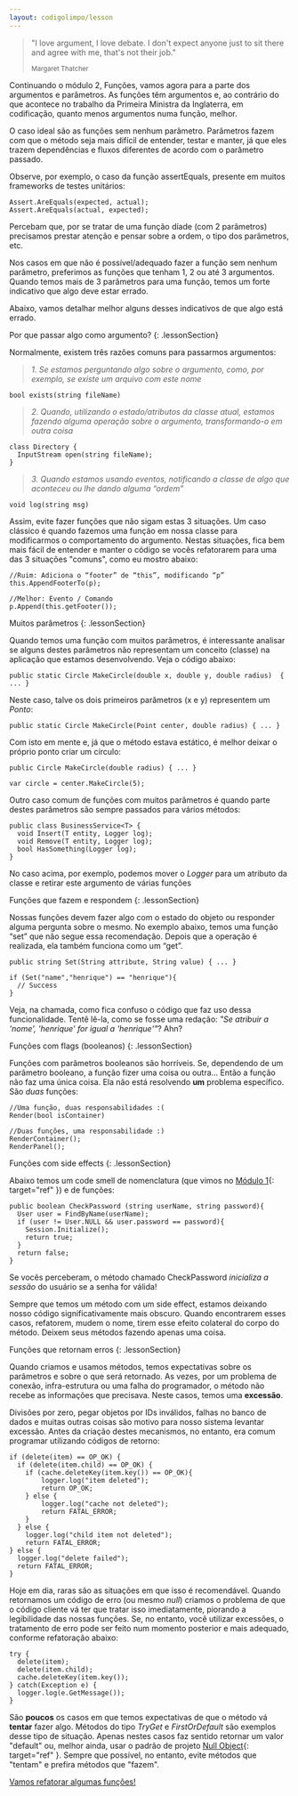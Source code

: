 ```yaml
---
layout: codigolimpo/lesson
---
```


<div class="lessonHeader" style="background-image: url('/static/codigolimpo/header3.jpg')">
  <blockquote>
    <p>"I love argument, I love debate. I don't expect anyone just to sit there and agree with me, that's not their job."</p>
    <small>Margaret Thatcher</small>
  </blockquote>
</div>

Continuando o módulo 2, Funções, vamos agora para a parte dos argumentos e parâmetros. As funções têm argumentos e, ao contrário do que acontece no trabalho da Primeira Ministra da Inglaterra, em codificação, quanto menos argumentos numa função, melhor.

O caso ideal são as funções sem nenhum parâmetro. Parâmetros fazem com que o método seja mais difícil de entender, testar e manter, já que eles trazem dependências e fluxos diferentes de acordo com o parâmetro passado.

Observe, por exemplo, o caso da função assertEquals, presente em muitos frameworks de testes unitários:

~~~~~~
Assert.AreEquals(expected, actual);
Assert.AreEquals(actual, expected);
~~~~~~


Percebam que, por se tratar de uma função díade (com 2 parâmetros) precisamos prestar atenção e pensar sobre a ordem, o tipo dos parâmetros, etc.

Nos casos em que não é possível/adequado fazer a função sem nenhum parâmetro, preferimos as funções que tenham 1, 2 ou até 3 argumentos. Quando temos mais de 3 parâmetros para uma função, temos um forte indicativo que algo deve estar errado.

Abaixo, vamos detalhar melhor alguns desses indicativos de que algo está errado.

Por que passar algo como argumento?
{: .lessonSection}

Normalmente, existem três razões comuns para passarmos argumentos:

> *1. Se estamos perguntando algo sobre o argumento, como, por exemplo, se existe um arquivo com este nome*

~~~~~~
bool exists(string fileName)
~~~~~~


> *2. Quando, utilizando o estado/atributos da classe atual, estamos fazendo alguma operação sobre o argumento, transformando-o em outra coisa*

~~~~~~
class Directory {
  InputStream open(string fileName);
}
~~~~~~


> *3. Quando estamos usando eventos, notificando a classe de algo que aconteceu ou lhe dando alguma “ordem”*

~~~~~~
void log(string msg)
~~~~~~


Assim, evite fazer funções que não sigam estas 3 situações. Um caso clássico é quando fazemos uma função em nossa classe para modificarmos o comportamento do argumento. Nestas situações, fica bem mais fácil de entender e manter o código se vocês refatorarem para uma das 3 situações "comuns", como eu mostro abaixo:

~~~~~~
//Ruim: Adiciona o “footer” de “this”, modificando “p”
this.AppendFooterTo(p);

//Melhor: Evento / Comando
p.Append(this.getFooter());
~~~~~~


Muitos parâmetros
{: .lessonSection}

Quando temos uma função com muitos parâmetros, é interessante analisar se alguns destes parâmetros não representam um conceito (classe) na aplicação que estamos desenvolvendo. Veja o código abaixo:

~~~~~~
public static Circle MakeCircle(double x, double y, double radius)  { ... }
~~~~~~


Neste caso, talve os dois primeiros parâmetros (x e y) representem um *Ponto*:

~~~~~~
public static Circle MakeCircle(Point center, double radius) { ... }
~~~~~~


Com isto em mente e, já que o método estava estático, é melhor deixar o próprio ponto criar um círculo:

~~~~~~
public Circle MakeCircle(double radius) { ... }

var circle = center.MakeCircle(5);
~~~~~~


Outro caso comum de funções com muitos parâmetros é quando parte destes parâmetros são sempre passados para vários métodos:

~~~~~~
public class BusinessService<T> {
  void Insert(T entity, Logger log);
  void Remove(T entity, Logger log);
  bool HasSomething(Logger log);
}
~~~~~~


No caso acima, por exemplo, podemos mover o *Logger* para um atributo da classe e retirar este argumento de várias funções

Funções que fazem e respondem
{: .lessonSection}

Nossas funções devem fazer algo com o estado do objeto ou responder alguma pergunta sobre o mesmo. No exemplo abaixo, temos uma função “set” que não segue essa recomendação. Depois que a operação é realizada, ela também funciona como um “get”.

~~~~~~
public string Set(String attribute, String value) { ... }

if (Set("name","henrique") == "henrique"){
  // Success
}
~~~~~~


Veja, na chamada, como fica confuso o código que faz uso dessa funcionalidade. Tentê lê-la, como se fosse uma redação: *"Se atribuir a 'nome', 'henrique' for igual a 'henrique'"*? Ahn?

Funções com flags (booleanos)
{: .lessonSection}

Funções com parâmetros booleanos são horríveis. Se, dependendo de um parâmetro booleano, a função fizer uma coisa ou outra... Então a função não faz uma única coisa. Ela não está resolvendo **um** problema específico. São *duas* funções:

~~~~~~
//Uma função, duas responsabilidades :(
Render(bool isContainer)

//Duas funções, uma responsabilidade :)
RenderContainer();
RenderPanel();
~~~~~~


Funções com side effects
{: .lessonSection}

Abaixo temos um code smell de nomenclatura (que vimos no [Módulo 1](class1.html){: target="ref" }) e de funções:

~~~~~~
public boolean CheckPassword (string userName, string password){
  User user = FindByName(userName);
  if (user != User.NULL && user.password == password){
    Session.Initialize();
    return true;
  }
  return false;
}
~~~~~~


Se vocês perceberam, o método chamado CheckPassword *inicializa a sessão* do usuário se a senha for válida!

Sempre que temos um método com um side effect, estamos deixando nosso código significativamente mais obscuro. Quando encontrarem esses casos, refatorem, mudem o nome, tirem esse efeito colateral do corpo do método. Deixem seus métodos fazendo apenas uma coisa.

Funções que retornam erros
{: .lessonSection}

Quando criamos e usamos métodos, temos expectativas sobre os parâmetros e sobre o que será retornado. As vezes, por um problema de conexão, infra-estrutura ou uma falha do programador, o método não recebe as informações que precisava. Neste casos, temos uma **excessão**.

Divisões por zero, pegar objetos por IDs inválidos, falhas no banco de dados e muitas outras coisas são motivo para nosso sistema levantar excessão. Antes da criação destes mecanismos, no entanto, era comum programar utilizando códigos de retorno:

~~~~~~
if (delete(item) == OP_OK) {
  if (delete(item.child) == OP_OK) {
    if (cache.deleteKey(item.key()) == OP_OK){
        logger.log("item deleted");
        return OP_OK;
    } else {
        logger.log("cache not deleted");
        return FATAL_ERROR;
    }
  } else {
    logger.log("child item not deleted");
    return FATAL_ERROR;
} else {
  logger.log("delete failed");
  return FATAL_ERROR;
}
~~~~~~


Hoje em dia, raras são as situações em que isso é recomendável. Quando retornamos um código de erro (ou mesmo *null*) criamos o problema de que o código cliente vá ter que tratar isso imediatamente, piorando a legibilidade das nossas funções. Se, no entanto, você utilizar excessões, o tratamento de erro pode ser feito num momento posterior e mais adequado, conforme refatoração abaixo:

~~~~~~
try {
  delete(item);
  delete(item.child);
  cache.deleteKey(item.key());
} catch(Exception e) {
  logger.log(e.GetMessage());
}
~~~~~~


São **poucos** os casos em que temos expectativas de que o método vá **tentar** fazer algo. Métodos do tipo *TryGet* e *FirstOrDefault* são exemplos desse tipo de situação. Apenas nestes casos faz sentido retornar um valor "default" ou, melhor ainda, usar o padrão de projeto [Null Object](http://en.wikipedia.org/wiki/Null_Object_pattern){: target="ref" }. Sempre que possível, no entanto, evite métodos que "tentam" e prefira métodos que "fazem".


<a href="exercises2.html" class="btn btn-green btn-block spaced">Vamos refatorar algumas funções!</a>
